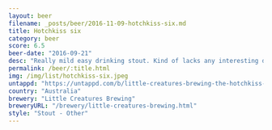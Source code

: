```yaml
---
layout: beer
filename: _posts/beer/2016-11-09-hotchkiss-six.md
title: Hotchkiss six
category: beer
score: 6.5
beer-date: "2016-09-21"
desc: "Really mild easy drinking stout. Kind of lacks any interesting depth of flavour"
permalink: /beer/:title.html
img: /img/list/hotchkiss-six.jpeg
untappd: "https://untappd.com/b/little-creatures-brewing-the-hotchkiss-six/1487834"
country: "Australia"
brewery: "Little Creatures Brewing"
breweryURL: "/brewery/little-creatures-brewing.html"
style: "Stout - Other"
---
```

